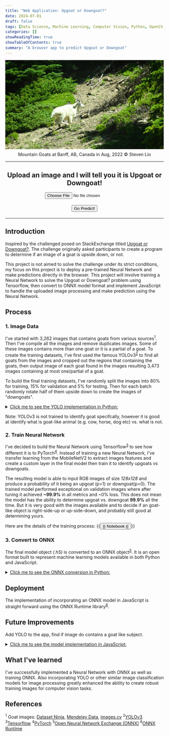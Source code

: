 ```yaml
---
title: "Web Application: Upgoat or Downgoat?"
date: 2024-07-01
draft: false
tags: [Data Science, Machine Learning, Computer Vision, Python, OpenCV, Javascript, YOLO, Tensorflow, ONNX, Web Application]
categories: []
showReadingTime: true
showTableOfContents: true
summary: "A browser app to predict Upgoat or Downgoat"
---
```


<img src="goatlike.jpg" style="margin-bottom: 5px;"/>
<figcaption align="center">Mountain Goats at Banff, AB, Canada in Aug, 2022 © Steven Lio</figcaption>

---

<h2 align="center">Upload an image and I will tell you it is Upgoat or Downgoat!</h2>

<script src="https://cdn.jsdelivr.net/npm/onnxruntime-web/dist/ort.min.js"></script>
<script src="https://cdn.jsdelivr.net/npm/onnxjs/dist/onnx.min.js"></script>

<script src="js/goat.js"></script>

<center>
<input type="file" id="image-upload" accept="image/*" style="display: block; margin: 0 auto 20px;">
<button class="inline-block !rounded-md bg-primary-600 px-4 py-1 !text-neutral !no-underline hover:!bg-primary-500 dark:bg-primary-700 dark:hover:!bg-primary-500" onclick="predictImage()">Go Predict!</button>
<img id="uploaded-image" style="display: none; margin-top: 20px; max-width: 50%; height: auto;" />
<div id="prediction-result" style="margin-top: 20px;"></div>
</center>

---

## Introduction

Inspired by the challenged posed on StackExchange titled [Upgoat or Downgoat?](https://codegolf.stackexchange.com/questions/71631/upgoat-or-downgoat). 
The challenge originally asked participants to create a program to determine if an image of a goat is upside down, or not.

This project is not aimed to solve the challenge under its strict conditions, my focus on this project is to deploy a pre-trained Neural Network and make
predictions directly in the browser. This project will involve training a Neural Network to solve the Upgoat or Downgoat? problem using Tensorflow, then convert 
to ONNX model format and implement JavaScript to handle the uploaded image processing and make prediction using the Neural Network.

## Process

### 1. Image Data

I've started with 3,262 images that contains goats from various sources<sup>1</sup>. Then I've compile all the images and remove duplicates images.
Some of these images contains more than one goat or it is a partial of a goat. To create the training datasets, I've first used the famous YOLOv3<sup>[2](https://arxiv.org/abs/1804.02767)</sup> to
find all goats from the images and cropped out the regions that containing the goats, then output image of each goat found in the images resulting
3,473 images containing at most one/partial of a goat.

To build the final training datasets, I've randomly split the images into 80% for training, 15% for validation and 5% for testing. Then for each batch
randomly rotate half of them upside down to create the images of "downgoats".

<details>
  <summary><u>Click me to see the YOLO implementation in Python:</u></summary>

```python
import cv2
import numpy as np
import matplotlib.pyplot as plt

# Load YOLO
yolo_version = "yolov3"
net = cv2.dnn.readNet(f"model/{yolo_version}.weights", f"model/{yolo_version}.cfg")
layer_names = net.getLayerNames()
output_layers = [layer_names[i - 1] for i in net.getUnconnectedOutLayers()]

# Load class names
with open("model/coco.names", "r") as f:
    classes = [line.strip() for line in f.readlines()]


def YOLO(yolo, img):
    """
    Use YOLO to find all identified objects from image.

    Args:
        yolo (cv2.dnn.Net): YOLO model object.
        img (np.ndarray): Image array object.

    Outpus:
        class_ids (list): COCO class ids for the objects label
        confidences (list): Confidences levels of the detected object
        boxes (list): Bounding box for the detected objects
        indices (list): Indices of the bounding boxes kept after NMS.

    """
    # Prepare the image for YOLO
    blob = cv2.dnn.blobFromImage(
        img,
        scalefactor=0.00392,
        size=(416, 416),
        mean=(0, 0, 0),
        swapRB=True,
        crop=False,
    )
    yolo.setInput(blob)
    outs = yolo.forward(output_layers)

    # Initialize parameters
    class_ids = []
    confidences = []
    boxes = []

    # Process each detection
    for out in outs:
        for detection in out:
            scores = detection[5:]
            class_id = np.argmax(scores)
            confidence = scores[class_id]
            if confidence > 0.5:
                # Object detected
                center_x = int(detection[0] * img.shape[1])
                center_y = int(detection[1] * img.shape[0])
                w = int(detection[2] * img.shape[1])
                h = int(detection[3] * img.shape[0])
                x = int(center_x - w / 2)
                y = int(center_y - h / 2)
                boxes.append([x, y, w, h])
                confidences.append(float(confidence))
                class_ids.append(class_id)

    # Apply non-max suppression to remove overlapping boxes
    indices = cv2.dnn.NMSBoxes(boxes, confidences, 0.5, 0.4)

    return class_ids, confidences, boxes, indices


def find_objects(
    img, classes_of_interest, class_ids, confidences, boxes, indices, swapRB
):
    """
    Find objects from image given by the YOLO outputs:

    Args:
        img (np.ndarray): Image array object
        classes_of_interest (list): List of Class Id to extract objects base on the COCO classes
        class_ids (list): List of class id of the objects identified by YOLO
        confidences (list): Confidences levels of the detected object
        boxes (list): Bounding box for the detected objects
        indices (list): Indices of the bounding boxes kept after NMS.
        swapRB (bool): For displaying purposes, flip the Red and Blue channel in the image
    Outputs:
        img_out (np.ndarray): Ouput image with object box
        objects (dict): Dictionary of the selected objects and its bounding box
    """
    img_out = img.copy()
    if swapRB:
        img_out = cv2.cvtColor(img_out, cv2.COLOR_BGR2RGB)
    objects = {}
    if isinstance(indices, np.ndarray) and len(indices.shape) == 2:
        indices = indices.flatten()

    for i in indices:
        class_id = class_ids[i]
        class_name = classes[class_id]

        if class_name in classes_of_interest:
            x, y, w, h = boxes[i]
            cv2.rectangle(img_out, (x, y), (x + w, y + h), (0, 255, 0), 2)
            label = f"{class_name}: {confidences[i]:.2f}"
            cv2.putText(
                img_out,
                label,
                (x, y - 10),
                cv2.FONT_HERSHEY_SIMPLEX,
                0.5,
                (0, 255, 0),
                2,
            )

            objects[class_name] = {"id": class_id, "box": (x, y, w, h)}

    return img_out, objects


# Found goats
img = cv2.imread(r"goats.jpg")

class_ids, confidences, boxes, indices = YOLO(net, img)
classes_of_interest = classes[14:24]  # animals

img_out, objects = find_objects(
    img, classes_of_interest, class_ids, confidences, boxes, indices, True
)

plt.imshow(img_out)
plt.axis("off")
```
</details>

Note: YOLOv3 is not trained to identify goat specifcally, however it is good at identify what is goat-like animal (e.g. cow, horse, dog etc) vs. what is not.

### 2. Train Neural Network

I've decided to build the Neural Network using Tensorflow<sup>[3](https://www.tensorflow.org/)</sup> to see how different it is to PyTorch<sup>[4](https://pytorch.org/)</sup>.
Instead of training a new Neural Network, I've transfer learning from the MobileNetV2 to extract images features and create a custom layer
in the final model then train it to identify upgoats vs downgoats.

The resulting model is able to input RGB images of size *128x128* and produce a probability of it being an upgoat (p=1) or downgoat(p=0).
The trained model performed exceptional on validation images where after tuning it achieved **~99.9%** in all metrics and ~0% loss.
This does not mean the model has the ability to determine upgoat vs. downgoat **99.9%** all the time. But it is very good with the images available and to decide if an goat-like
object is right-side-up or up-side-down, and probably still good at determining yours.

Here are the details of the training process:
{{<button href="/projects/goat/Goat_Tensorflow.html" target="_blank">}}
Notebook
{{</button>}}


### 3. Convert to ONNX

The final model object *(.h5)* is converted to an ONNX object<sup>[5](https://onnx.ai/)</sup>. It is an open format built to represent machine learning models available in both
Python and JavaScript. 

<details>
  <summary><u>Click me to see the ONNX conversion in Python:</u></summary>

```python
import tensorflow as tf
import tf2onnx
import onnx

# Load the Keras model
loaded_model = tf.keras.models.load_model(r"model/goat.h5")

# Define input layers format
input_signature = [tf.TensorSpec([None, 128, 128, 3], tf.float32, name="input")]
onnx_model, _ = tf2onnx.convert.from_keras(loaded_model, input_signature, opset=13)
onnx.save(onnx_model, r"model/goat.onnx")
```
</details>

## Deployment

The implementation of incorporating an ONNX model in JavaScript is straight forward using the ONNX Runtime library<sup>[6](https://onnxruntime.ai/docs/performance/model-optimizations/ort-format-models.html)</sup>.

## Future Improvements

Add YOLO to the app, find if image do contains a goat like subject.

<details>
  <summary><u>Click me to see the model implementation in JavaScript:</u></summary>

```javascript
async function loadModel(modelPath) {
    try {
        // Load the ONNX model
        const model = await ort.InferenceSession.create(modelPath);
        return model;
    } catch (error) {
        console.error('Error loading model:', error);
        throw error;
    }
}

const model_path = ... # Path to the model
const model = await loadModel(model_path);
const input = ... # Define the necessary input for your model
const output = await model.run(input);
```
</details>

## What I've learned

I've successfully implemented a Neural Network with ONNX as well as training ONNX. Also incorporating YOLO or other similar image classification models for image processing greatly enhanced the ability to create
robust training images for computer vision tasks.

## References

<sup>1</sup> Goat images: [Dataset Ninja](https://datasetninja.com/goat-image-dataset), [Mendeley Data](https://data.mendeley.com/datasets/4skwhnrscr/1), [images.cv](https://images.cv/dataset/goat-image-classification-dataset)
<sup>2</sup>[YOLOv3](https://arxiv.org/abs/1804.02767)
<sup>3</sup>[Tensorflow](https://www.tensorflow.org/)
<sup>4</sup>[PyTorch](https://pytorch.org/)
<sup>5</sup>[Open Neural Network Exchange (ONNX)](https://onnx.ai/)
<sup>6</sup>[ONNX Runtime](https://onnxruntime.ai/docs/performance/model-optimizations/ort-format-models.html)